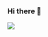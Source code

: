### Hi there 👋
<a href="버튼을 눌렀을 때 이동할 링크" target="_blank"><img src="https://img.shields.io/badge/&logo=3776AB"/></a>
